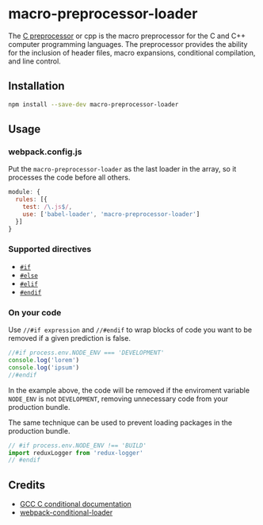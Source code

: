 # macro-preprocessor-loader

The [C preprocessor](https://en.wikipedia.org/wiki/C_preprocessor#Conditional_compilation) or cpp is the macro preprocessor for the C and C++ computer programming languages. The preprocessor provides the ability for the inclusion of header files, macro expansions, conditional compilation, and line control.

## Installation

```bash
npm install --save-dev macro-preprocessor-loader
```

## Usage

### webpack.config.js

Put the `macro-preprocessor-loader` as the last loader in the array, so it processes the code before
all others.

```js
module: {
  rules: [{
    test: /\.js$/,
    use: ['babel-loader', 'macro-preprocessor-loader']
  }]
}
```

### Supported directives
* [`#if`](https://en.wikipedia.org/wiki/C_preprocessor#Conditional_compilation)
* [`#else`](https://en.wikipedia.org/wiki/C_preprocessor#Conditional_compilation)
* [`#elif`](https://en.wikipedia.org/wiki/C_preprocessor#Conditional_compilation)
* [`#endif`](https://en.wikipedia.org/wiki/C_preprocessor#Conditional_compilation)

### On your code

Use `//#if expression` and `//#endif` to wrap blocks of code you want to be removed if a given
prediction is false.

```js
//#if process.env.NODE_ENV === 'DEVELOPMENT'
console.log('lorem')
console.log('ipsum')
//#endif
```

In the example above, the code will be removed if the enviroment variable `NODE_ENV` is not
`DEVELOPMENT`, removing unnecessary code from your production bundle.

The same technique can be used to prevent loading packages in the production bundle.

```js
// #if process.env.NODE_ENV !== 'BUILD'
import reduxLogger from 'redux-logger'
// #endif
```

## Credits
- [GCC C conditional documentation](https://gcc.gnu.org/onlinedocs/gcc-3.0.2/cpp_4.html)
- [webpack-conditional-loader](https://github.com/caiogondim/webpack-conditional-loader/blob/master/README.md)

